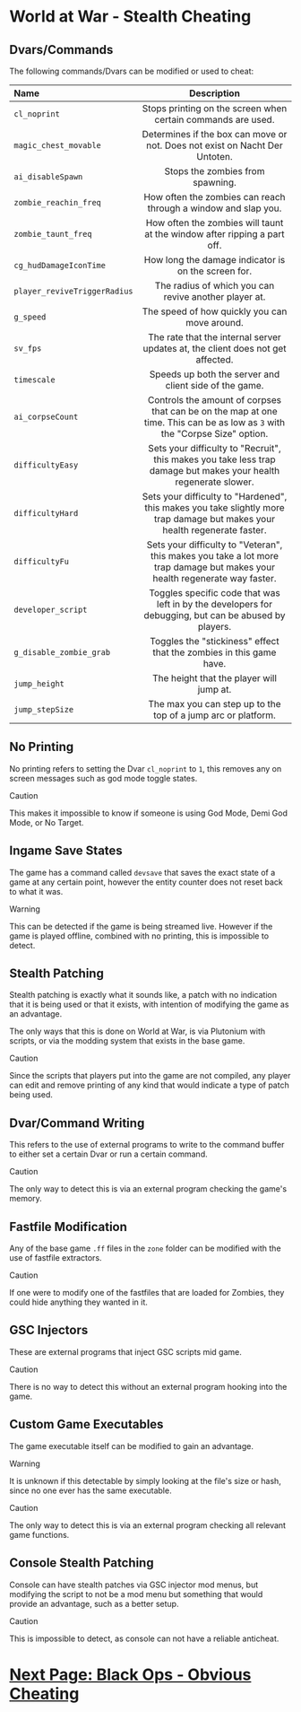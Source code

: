 # World at War - Stealth Cheating

## Dvars/Commands
The following commands/Dvars can be modified or used to cheat:

| Name                         |                                                         Description                                                         |
| :--------------------------- | :-------------------------------------------------------------------------------------------------------------------------: |
| `cl_noprint`                 |                                Stops printing on the screen when certain commands are used.                                 |
| `magic_chest_movable`        |                         Determines if the box can move or not. Does not exist on Nacht Der Untoten.                         |
| `ai_disableSpawn`            |                                              Stops the zombies from spawning.                                               |
| `zombie_reachin_freq`        |                               How often the zombies can reach through a window and slap you.                                |
| `zombie_taunt_freq`          |                          How often the zombies will taunt at the window after ripping a part off.                           |
| `cg_hudDamageIconTime`       |                                     How long the damage indicator is on the screen for.                                     |
| `player_reviveTriggerRadius` |                                    The radius of which you can revive another player at.                                    |
| `g_speed`                    |                                        The speed of how quickly you can move around.                                        |
| `sv_fps`                     |                       The rate that the internal server updates at, the client does not get affected.                       |
| `timescale`                  |                                   Speeds up both the server and client side of the game.                                    |
| `ai_corpseCount`             | Controls the amount of corpses that can be on the map at one time. This can be as low as `3` with the "Corpse Size" option. |
| `difficultyEasy`             |      Sets your difficulty to "Recruit", this makes you take less trap damage but makes your health regenerate slower.       |
| `difficultyHard`             | Sets your difficulty to "Hardened", this makes you take slightly more trap damage but makes your health regenerate faster.  |
| `difficultyFu`               | Sets your difficulty to "Veteran", this makes you take a lot more trap damage but makes your health regenerate way faster.  |
| `developer_script`           |            Toggles specific code that was left in by the developers for debugging, but can be abused by players.            |
| `g_disable_zombie_grab`      |                             Toggles the "stickiness" effect that the zombies in this game have.                             |
| `jump_height`                |                                          The height that the player will jump at.                                           |
| `jump_stepSize`              |                                The max you can step up to the top of a jump arc or platform.                                |

## No Printing
No printing refers to setting the Dvar `cl_noprint` to `1`, this removes any on screen messages such as god mode toggle states.

> [!CAUTION]
> This makes it impossible to know if someone is using God Mode, Demi God Mode, or No Target.

## Ingame Save States
The game has a command called `devsave` that saves the exact state of a game at any certain point, however the entity counter does not reset back to what it was.

> [!WARNING]
> This can be detected if the game is being streamed live. However if the game is played offline, combined with no printing, this is impossible to detect.

## Stealth Patching
Stealth patching is exactly what it sounds like, a patch with no indication that it is being used or that it exists, with intention of modifying the game as an advantage.

The only ways that this is done on World at War, is via Plutonium with scripts, or via the modding system that exists in the base game.

> [!CAUTION]
> Since the scripts that players put into the game are not compiled, any player can edit and remove printing of any kind that would indicate a type of patch being used.

## Dvar/Command Writing
This refers to the use of external programs to write to the command buffer to either set a certain Dvar or run a certain command.

> [!CAUTION]
> The only way to detect this is via an external program checking the game's memory.

## Fastfile Modification
Any of the base game `.ff` files in the `zone` folder can be modified with the use of fastfile extractors.

> [!CAUTION]
> If one were to modify one of the fastfiles that are loaded for Zombies, they could hide anything they wanted in it.

## GSC Injectors
These are external programs that inject GSC scripts mid game.

> [!CAUTION]
> There is no way to detect this without an external program hooking into the game.

## Custom Game Executables
The game executable itself can be modified to gain an advantage.

> [!WARNING]
> It is unknown if this detectable by simply looking at the file's size or hash, since no one ever has the same executable.

> [!CAUTION]
> The only way to detect this is via an external program checking all relevant game functions.

## Console Stealth Patching
Console can have stealth patches via GSC injector mod menus, but modifying the script to not be a mod menu but something that would provide an advantage, such as a better setup.

> [!CAUTION]
> This is impossible to detect, as console can not have a reliable anticheat.

# [Next Page: Black Ops - Obvious Cheating](../bo1/Obvious-Cheating.md)